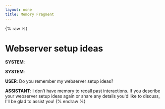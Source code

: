```yaml
---
layout: none
title: Memory Fragment
---
```


{% raw %}
# Webserver setup ideas

**SYSTEM**: 

**SYSTEM**: 

**USER**: Do you remember my webserver setup ideas?


**ASSISTANT**: I don’t have memory to recall past interactions. If you describe your webserver setup ideas again or share any details you'd like to discuss, I'll be glad to assist you!
{% endraw %}
